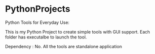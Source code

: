 # PythonProjects
Python Tools for Everyday Use:

This is my Python Project to create simple tools with GUI support.
Each folder has executalbe to launch the tool.

Dependency : No. All the tools are standalone application
